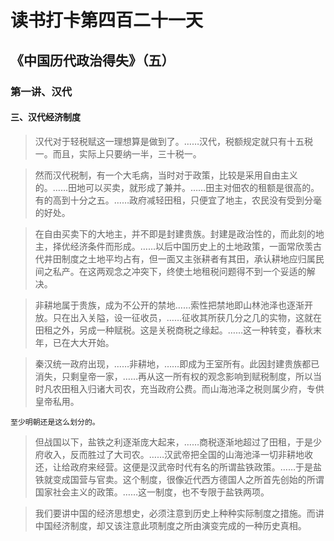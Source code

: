 读书打卡第四百二十一天
===

《中国历代政治得失》（五）
---
### 第一讲、汉代

#### 三、汉代经济制度

> 汉代对于轻税赋这一理想算是做到了。……汉代，税额规定就只有十五税一。而且，实际上只要纳一半，三十税一。

> 然而汉代税制，有一个大毛病，当时对于政策，比较是采用自由主义的。……田地可以买卖，就形成了兼并。……田主对佃农的租额是很高的。有的高到十分之五。……政府减轻田租，只便宜了地主，农民没有受到分毫的好处。

> 在自由买卖下的大地主，并不即是封建贵族。封建是政治性的，而此刻的地主，择优经济条件而形成。……以后中国历史上的土地政策，一面常欣羡古代井田制度之土地平均占有，但一面又主张耕者有其田，承认耕地应归属民间之私产。在这两观念之冲突下，终使土地租税问题得不到一个妥适的解决。

> 非耕地属于贵族，成为不公开的禁地……索性把禁地即山林池泽也逐渐开放。只在出入关隘，设一征收员，……征收其所获几分之几的实物，这就在田租之外，另成一种赋税。这是关税商税之缘起。……这一种转变，春秋末年，已在大大开始。

> 秦汉统一政府出现，……非耕地，……即成为王室所有。此因封建贵族都已消失，只剩皇帝一家，……再从这一所有权的观念影响到赋税制度，所以当时凡农田租入归诸大司农，充当政府公费。而山海池泽之税则属少府，专供皇帝私用。
```
至少明朝还是这么划分的。
```
> 但战国以下，盐铁之利逐渐庞大起来，……商税逐渐地超过了田租，于是少府收入，反而胜过了大司农。……汉武帝把全国的山海池泽一切非耕地收还，让给政府来经营。这便是汉武帝时代有名的所谓盐铁政策。……于是盐铁就变成国营与官卖。这个制度，很像近代西方德国人之所首先创始的所谓国家社会主义的政策。……这一制度，也不专限于盐铁两项。

> 我们要讲中国的经济思想史，必须注意到历史上种种实际制度之措施。而讲中国经济制度，却又该注意此项制度之所由演变完成的一种历史真相。